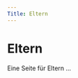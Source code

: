 ```yaml
---
Title: Eltern
---
```


# Eltern

Eine Seite für Eltern ...

<!-- {{< doublepage left=block/intro_verein right=block/3pics background=red border=stripes >}}
-->

<!-- {{< doublepage right=block/5pics left=block/tagesablauf_sonnhalde background=yellow border=stripes >}} -->

